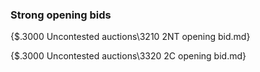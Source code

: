 ### <a name="Strong_opening_bids"> Strong opening bids

{$.3000 Uncontested auctions\3210 2NT opening bid.md}

{$.3000 Uncontested auctions\3320 2C opening bid.md}
